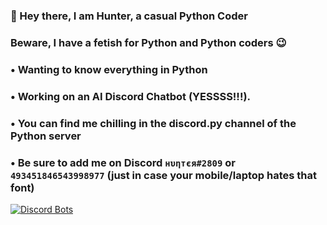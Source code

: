 ### 👋 Hey there, I am Hunter, a casual Python Coder

### **Beware**, I have a fetish for Python and Python coders 😉

### • Wanting to know everything in Python

### • Working on an AI Discord Chatbot (YESSSS!!!). 

### • You can find me chilling in the discord.py channel of the Python server

### • Be sure to add me on Discord `нυηтєя#2809` or `493451846543998977` (just in case your mobile/laptop hates that font)

[![Discord Bots](https://top.gg/api/widget/800978542225391656.svg)](https://top.gg/bot/800978542225391656)
